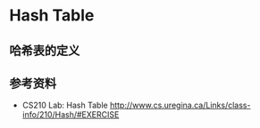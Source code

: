 # Hash Table

## 哈希表的定义


## 参考资料

* CS210 Lab: Hash Table http://www.cs.uregina.ca/Links/class-info/210/Hash/#EXERCISE
